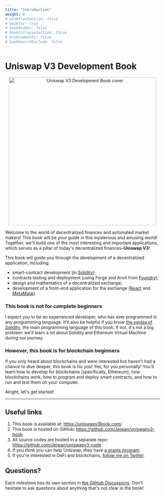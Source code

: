 ```yaml
---
title: "Introduction"
weight: 0
# bookFlatSection: false
# bookToc: true
# bookHidden: false
# bookCollapseSection: false
# bookComments: false
# bookSearchExclude: false
---
```


# Uniswap V3 Development Book

<p align="center">
<img src="/images/book.jpg" alt="Uniswap V3 Development Book cover" width="480"/>
</p>

Welcome to the world of decentralized finances and automated market makers! This book will be your guide in this
mysterious and amusing world! Together, we'll build one of the most interesting and important applications, which serves
as a pillar of today's decentralized finances–**Uniswap V3**!

This book will guide you through the development of a decentralized application, including:
- smart-contract development (in [Solidity](https://docs.soliditylang.org/en/latest/index.html));
- contracts testing and deployment (using Forge and Anvil from [Foundry](https://github.com/foundry-rs/foundry));
- design and mathematics of a decentralized exchange;
- development of a front-end application for the exchange ([React](https://reactjs.org/) and [MetaMask](https://metamask.io/)).

### This book is not for complete beginners
I expect you to be an experienced developer, who has ever programmed in any programming language. It'll also be helpful
if you know [the syntax of Solidity](https://docs.soliditylang.org/en/v0.8.17/introduction-to-smart-contracts.html),
the main programming language of this book. If not, it's not a big problem: we'll learn a lot about Solidity and
Ethereum Virtual Machine during our journey.

### However, this book is for blockchain beginners
If you only heard about blockchains and were interested but haven't had a chance to dive deeper, this book is for you!
Yes, for you personally! You'll learn how to develop for blockchains (specifically, Ethereum), how blockchains work, how
to program and deploy smart contracts, and how to run and test them on your computer.

Alright, let's get started!

---

## Useful links

1. This book is available at: https://uniswapv3book.com/
1. This book is hosted on GitHub: https://github.com/Jeiwan/uniswapv3-book
1. All source codes are hosted in a separate repo: https://github.com/Jeiwan/uniswapv3-code
1. If you think you can help Uniswap, they have [a grants program](https://www.notion.so/unigrants/Welcome-to-UNI-Grants-6e3e84967a984a5fb127ae749649ddc9).
1. If you're interested in DeFi and blockchains, [follow me on Twitter](https://twitter.com/jeiwan7).

## Questions?

Each milestone has its own section in [the GitHub Discussions](https://github.com/Jeiwan/uniswapv3-book/discussions).
Don't hesitate to ask questions about anything that's not clear in the book!
